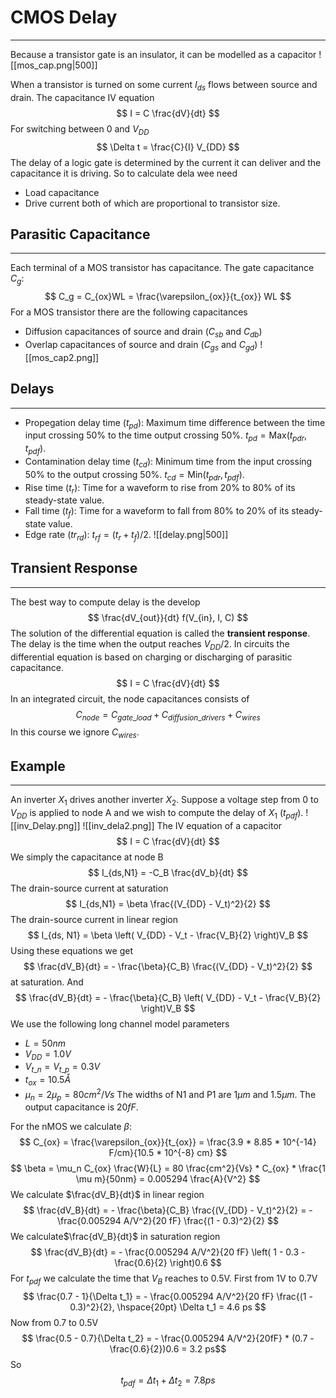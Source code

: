 # CMOS Delay
---
Because a transistor gate is an insulator, it can be modelled as a capacitor
![[mos_cap.png|500]]

When a transistor is turned on some current $I_{ds}$ flows between source and drain. The capacitance IV equation
$$ I = C \frac{dV}{dt} $$
For switching between 0 and $V_{DD}$ 
$$ \Delta t = \frac{C}{I} V_{DD} $$
The delay of a logic gate is determined by the current it can deliver and the capacitance it is driving. So to calculate dela wee need
- Load capacitance
- Drive current
both of which are proportional to transistor size.

## Parasitic Capacitance
---
Each terminal of a MOS transistor has capacitance. The gate capacitance $C_g$:
$$ C_g = C_{ox}WL = \frac{\varepsilon_{ox}}{t_{ox}} WL $$
For a MOS transistor there are the following capacitances
- Diffusion capacitances of source and drain ($C_{sb}$ and $C_{db}$)
- Overlap capacitances of source and drain ($C_{gs}$ and $C_{gd}$)
![[mos_cap2.png]]

## Delays
---
- Propegation delay time ($t_{pd}$): Maximum time difference between the time input crossing 50% to the time output crossing 50%. $t_{pd} = \textrm{Max}(t_{pdr}, t_{pdf})$.
- Contamination delay time ($t_{cd}$): Minimum time from the input crossing 50% to the output crossing 50%. $t_{cd} = \textrm{Min}(t_{pdr}, t_{pdf})$.
- Rise time ($t_r$): Time for a waveform to rise from 20% to 80% of its steady-state value.
- Fall time ($t_f$): Time for a waveform to fall from 80% to 20% of its steady-state value.
- Edge rate ($tr_{rd}$): $t_{rf} = (t_r + t_f)/2$.
![[delay.png|500]]

## Transient Response
---
The best way to compute delay is the develop
$$ \frac{dV_{out}}{dt} f(V_{in}, I, C) $$
The solution of the differential equation is called the **transient response**. The delay is the time when the output reaches $V_{DD}/2$. In circuits the differential equation is based on charging or discharging of parasitic capacitance.
$$ I = C \frac{dV}{dt} $$
In an integrated circuit, the node capacitances consists of
$$ C_{node} = C_{gate\_load} + C_{diffusion\_drivers} + C_{wires} $$
In this course we ignore $C_{wires}$.

## Example
---
An inverter $X_1$ drives another inverter $X_2$. Suppose a voltage step from 0 to $V_{DD}$ is applied to node A and we wish to compute the delay of $X_1$ ($t_{pdf}$).
![[inv_Delay.png]]
![[inv_dela2.png]]
The IV equation of a capacitor
$$  I = C \frac{dV}{dt} $$
We simply the capacitance  at node B
$$ I_{ds,N1} = -C_B \frac{dV_b}{dt} $$
The drain-source current at saturation
$$ I_{ds,N1} = \beta \frac{(V_{DD} - V_t)^2}{2} $$
The drain-source current in linear region
$$ I_{ds, N1} = \beta \left( V_{DD} - V_t - \frac{V_B}{2} \right)V_B $$
Using these equations we get
$$ \frac{dV_B}{dt} = - \frac{\beta}{C_B} \frac{(V_{DD} - V_t)^2}{2} $$
at saturation. And
$$  \frac{dV_B}{dt} = - \frac{\beta}{C_B}  \left( V_{DD} - V_t - \frac{V_B}{2} \right)V_B $$
We use the following long channel model parameters
- $L = 50 nm$
- $V_{DD} = 1.0 V$
- $V_{t\_n} = V_{t\_p} = 0.3V$
- $t_{ox} = 10.5 Å$
- $\mu_n = 2\mu_p = 80 cm^2/Vs$
The widths of N1 and P1 are $1 \mu m$ and $1.5 \mu m$. The output capacitance is $20 fF$.

For the nMOS we calculate $\beta$:
$$ C_{ox} = \frac{\varepsilon_{ox}}{t_{ox}} = \frac{3.9 * 8.85 * 10^{-14} F/cm}{10.5 * 10^{-8} cm} $$
$$ \beta = \mu_n C_{ox} \frac{W}{L} = 80 \frac{cm^2}{Vs} * C_{ox} * \frac{1 \mu m}{50nm} = 0.005294 \frac{A}{V^2} $$
We calculate $\frac{dV_B}{dt}$ in linear region
$$  \frac{dV_B}{dt} = - \frac{\beta}{C_B} \frac{(V_{DD} - V_t)^2}{2} = - \frac{0.005294 A/V^2}{20 fF} \frac{(1 - 0.3)^2}{2} $$
We calculate$\frac{dV_B}{dt}$ in saturation region
$$   \frac{dV_B}{dt} = - \frac{0.005294 A/V^2}{20 fF}  \left( 1 - 0.3 - \frac{0.6}{2} \right)0.6  $$
For $t_{pdf}$ we calculate the time that $V_B$ reaches to 0.5V. First from 1V to 0.7V
$$ \frac{0.7 - 1}{\Delta t_1} = - \frac{0.005294 A/V^2}{20 fF} \frac{(1 - 0.3)^2}{2}, \hspace{20pt} \Delta t_1 = 4.6 ps $$
Now from 0.7 to 0.5V
$$ \frac{0.5 - 0.7}{\Delta t_2} = - \frac{0.005294 A/V^2}{20fF} * (0.7 - \frac{0.6}{2})0.6 = 3.2 ps$$
So
$$ t_{pdf} = \Delta t_1 + \Delta t_2 = 7.8 ps $$

